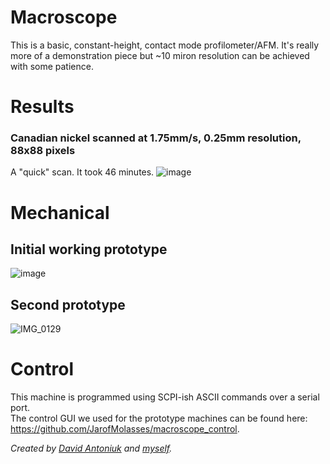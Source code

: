 # Macroscope
This is a basic, constant-height, contact mode profilometer/AFM. It's really more of a demonstration piece but ~10 miron resolution can be achieved with some patience.

# Results
### Canadian nickel scanned at 1.75mm/s, 0.25mm resolution, 88x88 pixels 
A "quick" scan. It took 46 minutes.
![image](https://github.com/JarofMolasses/macroscope/assets/33560291/c8e8d662-5f16-4c2e-a66e-2ec5dac0bd28)

# Mechanical
## Initial working prototype 
![image](https://github.com/JarofMolasses/macroscope/assets/33560291/4567d889-2869-4e69-9684-dc7e41f11532)
## Second prototype 
![IMG_0129](https://github.com/JarofMolasses/macroscope/assets/33560291/c38fa83f-4448-458b-84b8-ae988380703c)

# Control
This machine is programmed using SCPI-ish ASCII commands over a serial port.\
The control GUI we used for the prototype machines can be found here: https://github.com/JarofMolasses/macroscope_control. 





*Created by [David Antoniuk](https://github.com/DavidAntoniuk) and [myself](https://github.com/JarofMolasses).*


